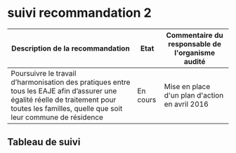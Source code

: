 # suivi recommandation 2

Description de la recommandation | Etat | Commentaire du responsable de l'organisme audité
--- | --- | ---
Poursuivre le travail d’harmonisation des pratiques entre tous les EAJE afin d’assurer une égalité réelle de traitement pour toutes les familles, quelle que soit leur commune de résidence | En cours | Mise en place d'un plan d'action en avril 2016






## Tableau de suivi
